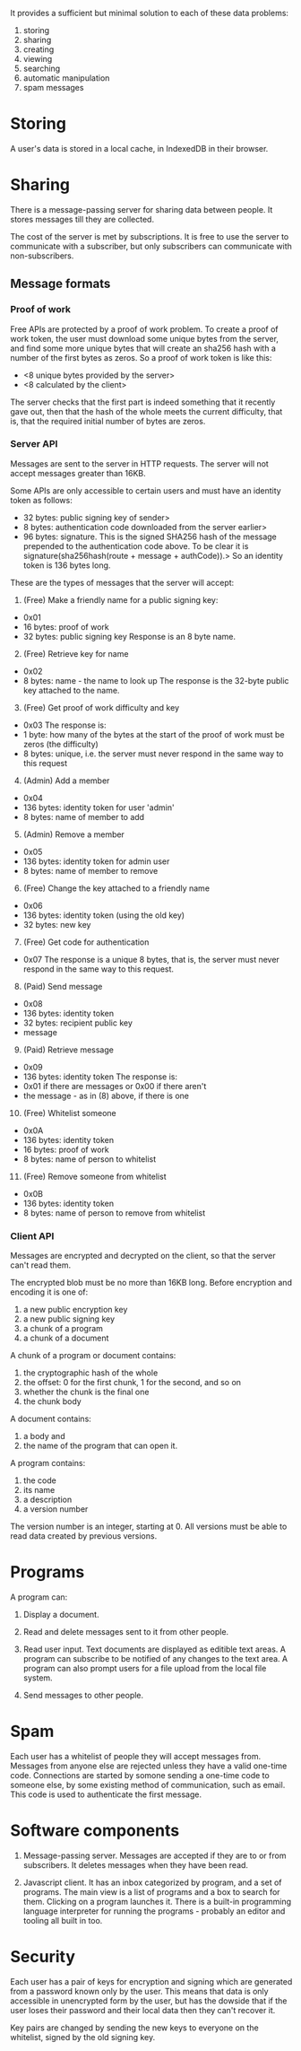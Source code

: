 It provides a sufficient but minimal solution to each of these data problems:

1. storing
2. sharing
3. creating
4. viewing
5. searching
6. automatic manipulation
7. spam messages

# Storing

A user's data is stored in a local cache, in IndexedDB in their browser.

# Sharing

There is a message-passing server for sharing data between people. It stores messages till they are collected.

The cost of the server is met by subscriptions. It is free to use the server to communicate with a subscriber, but only subscribers can communicate with non-subscribers.

## Message formats

### Proof of work

Free APIs are protected by a proof of work problem. To create a proof of work token, the user must download some unique bytes from the server, and find some more unique bytes that will create an sha256 hash with a number of the first bytes as zeros.  So a proof of work token is like this:

+ <8 unique bytes provided by the server>
+ <8 calculated by the client>

The server checks that the first part is indeed something that it recently gave out, then that the hash of the whole meets the current difficulty, that is, that the required initial number of bytes are zeros.

### Server API

Messages are sent to the server in HTTP requests. The server will not accept messages greater than 16KB.

Some APIs are only accessible to certain users and must have an identity token as follows:
+ 32 bytes: public signing key of sender>
+ 8 bytes: authentication code downloaded from the server earlier>
+ 96 bytes: signature. This is the signed SHA256 hash of the message prepended to the authentication code above. To be clear it is signature(sha256hash(route + message + authCode)).>
So an identity token is 136 bytes long.

These are the types of messages that the server will accept:

1. (Free) Make a friendly name for a public signing key:
+ 0x01
+ 16 bytes: proof of work
+ 32 bytes: public signing key
Response is an 8 byte name.

2. (Free) Retrieve key for name
+ 0x02
+ 8 bytes: name - the name to look up
The response is the 32-byte public key attached to the name.

3. (Free) Get proof of work difficulty and key
+ 0x03
The response is:
+ 1 byte: how many of the bytes at the start of the proof of work must be zeros (the difficulty)
+ 8 bytes: unique, i.e. the server must never respond in the same way to this request

4. (Admin) Add a member
+ 0x04
+ 136 bytes: identity token for user 'admin'
+ 8 bytes: name of member to add

5. (Admin) Remove a member
+ 0x05
+ 136 bytes: identity token for admin user
+ 8 bytes: name of member to remove

6. (Free) Change the key attached to a friendly name
+ 0x06
+ 136 bytes: identity token (using the old key)
+ 32 bytes: new key

7. (Free) Get code for authentication
+ 0x07
The response is a unique 8 bytes, that is, the server must never respond in the same way to this request.

8. (Paid) Send message
+ 0x08
+ 136 bytes: identity token
+ 32 bytes: recipient public key
+ message

9. (Paid) Retrieve message
+ 0x09
+ 136 bytes: identity token
The response is:
+ 0x01 if there are messages or 0x00 if there aren't
+ the message - as in (8) above, if there is one

10. (Free) Whitelist someone
+ 0x0A
+ 136 bytes: identity token
+ 16 bytes: proof of work
+ 8 bytes: name of person to whitelist

11. (Free) Remove someone from whitelist
+ 0x0B
+ 136 bytes: identity token
+ 8 bytes: name of person to remove from whitelist

### Client API

Messages are encrypted and decrypted on the client, so that the server can't read them.

The encrypted blob must be no more than 16KB long. Before encryption and encoding it is one of:

1. a new public encryption key
2. a new public signing key
3. a chunk of a program
4. a chunk of a document

A chunk of a program or document contains:

1. the cryptographic hash of the whole
2. the offset: 0 for the first chunk, 1 for the second, and so on
3. whether the chunk is the final one
4. the chunk body

A document contains:

1. a body and
2. the name of the program that can open it.

A program contains:

1. the code
2. its name
3. a description
4. a version number

The version number is an integer, starting at 0. All versions must be able to read data created by previous versions.

# Programs

A program can:

1. Display a document.

3. Read and delete messages sent to it from other people.

3. Read user input. Text documents are displayed as editible text areas. A program can subscribe to be notified of any changes to the text area. A program can also prompt users for a file upload from the local file system.

5. Send messages to other people.

# Spam

Each user has a whitelist of people they will accept messages from. Messages from anyone else are rejected unless they have a valid one-time code. Connections are started by somone sending a one-time code to someone else, by some existing method of communication, such as email. This code is used to authenticate the first message.

# Software components

1. Message-passing server. Messages are accepted if they are to or from subscribers. It deletes messages when they have been read.

2. Javascript client. It has an inbox categorized by program, and a set of programs. The main view is a list of programs and a box to search for them. Clicking on a program launches it. There is a built-in programming language interpreter for running the programs - probably an editor and tooling all built in too.

# Security

Each user has a pair of keys for encryption and signing which are generated from a password known only by the user. This means that data is only accessible in unencrypted form by the user, but has the dowside that if the user loses their password and their local data then they can't recover it.

Key pairs are changed by sending the new keys to everyone on the whitelist, signed by the old signing key.
